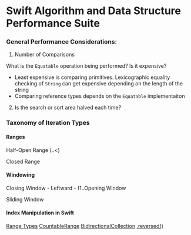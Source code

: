 <h1>Swift Algorithm and Data Structure Performance Suite</h1>

<h3>General Performance Considerations:</h3>

1. Number of Comparisons

What is the `Equatable` operation being performed? Is it expensive?

- Least expensive is comparing primitives. Lexicographic equality checking of `String` can get expensive depending on the length of the string
- Comparing reference types depends on the `Equatable` implementaiton

2. Is the search or sort area halved each time?

<h3>Taxonomy of Iteration Types</h3>

<h4>Ranges</h4>
Half-Open Range (..<)

Closed Range

<h4>Windowing</h4>
Closing Window
- Leftward
    - (1..<array.count).reversed()
- Rightward
    - (1..<array.count)

Opening Window

Sliding Window

<h4>Index Manipulation in Swift</h4>

[Range Types](https://medium.com/@lucianoalmeida1/exploring-range-types-in-swift-e0e7ab27ab79)
[CountableRange](https://swiftdoc.org/v3.0/type/countablerange/)
[BidirectionalCollection](https://developer.apple.com/documentation/swift/bidirectionalcollection)
[.reversed()](https://developer.apple.com/documentation/swift/array/1690025-reversed)
